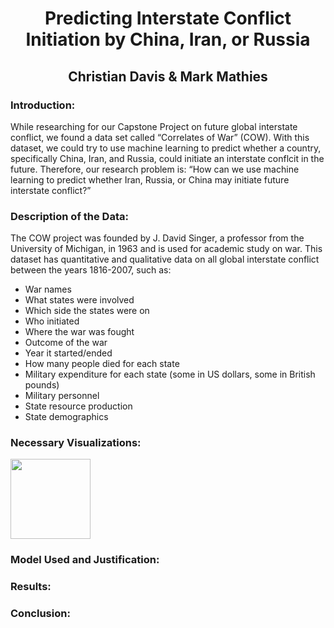 <h1 align="center">Predicting Interstate Conflict Initiation by China, Iran, or Russia</h1>
<h2 align="center">Christian Davis & Mark Mathies</h2>

<h3>Introduction:</h3>
<p>While researching for our Capstone Project on future global interstate conflict, we found a data set called “Correlates of War” (COW). With this dataset, we could try to use machine learning to predict whether a country, specifically China, Iran, and Russia, could initiate an interstate conflcit in the future. Therefore, our research problem is: “How can we use machine learning to predict whether Iran, Russia, or China may initiate future interstate conflict?”</p>

<h3>Description of the Data:</h3>
<p>The COW project was founded by J. David Singer, a professor from the University of Michigan, in 1963 and is used for academic study on war. This dataset has quantitative and qualitative data on all global interstate conflict between the years 1816-2007, such as:</p>
<ul>
  <li>War names</li>
  <li>What states were involved</li>
  <li>Which side the states were on</li>
  <li>Who initiated</li>
  <li>Where the war was fought</li>
  <li>Outcome of the war</li>
  <li>Year it started/ended</li>
  <li>How many people died for each state</li>
  <li>Military expenditure for each state (some in US dollars, some in British pounds)</li>
  <li>Military personnel</li>
  <li>State resource production</li>
  <li>State demographics</li>
</ul>

<h3>Necessary Visualizations:</h3>
<img src="https://dukesjmuedu-my.sharepoint.com/:i:/g/personal/daviscj_dukes_jmu_edu/Ef9Qiro9xZVAqejO2QMvxUIBSkve3gdguDMaFUXA89SzOQ?e=BVaBoG.png" style="width:128px;height:128px;">

<h3>Model Used and Justification:</h3>


<h3>Results:</h3>


<h3>Conclusion:</h3>
